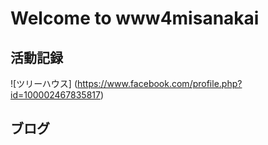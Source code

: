 # Welcome to www4misanakai

## 活動記録
![ツリーハウス] (https://www.facebook.com/profile.php?id=100002467835817)


## ブログ



